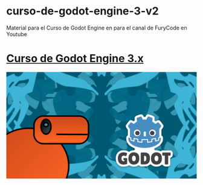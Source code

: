 # curso-de-godot-engine-3-v2

Material para el Curso de Godot Engine en para el canal de FuryCode en Youtube 

# [Curso de Godot Engine 3.x](https://www.youtube.com/playlist?list=PLCCvCjJoQ5QWj2Biz-x5-C6p_lkux8Bxk)

![Curso de Godot Engine 3.x](https://github.com/MatiasVME/curso-de-godot-engine-3-v2/blob/main/CursoGodotEngine.png)
